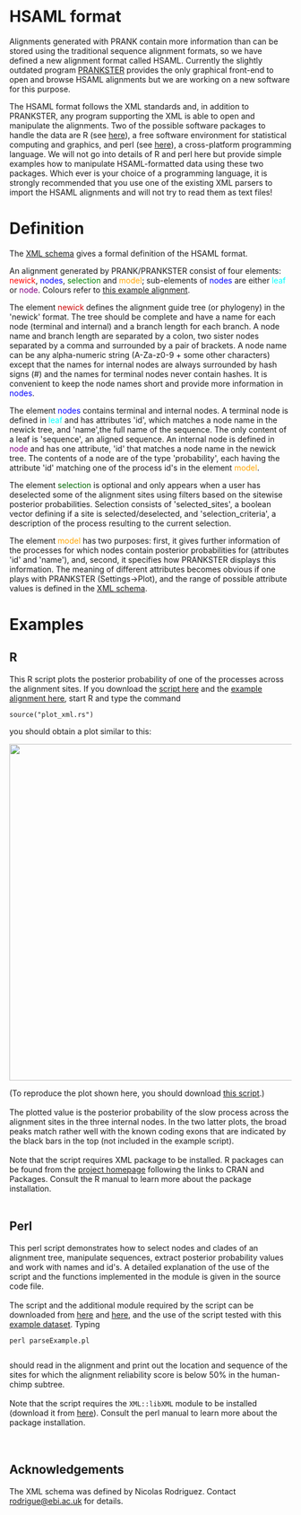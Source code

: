 # HSAML format #

Alignments generated with PRANK contain more information than can be stored using the traditional sequence alignment formats, so we have defined a new alignment format called HSAML. Currently the slightly outdated program [PRANKSTER](http://www.ebi.ac.uk/goldman-srv/prank/prankster/) provides the only graphical front-end to open and browse HSAML alignments but we are working on a new software for this purpose.

The HSAML format follows the XML standards and, in addition to PRANKSTER, any program supporting the XML is able to open and manipulate the alignments. Two of the possible software packages to handle the data are R (see [here](http://www.r-project.org/)), a free software environment for statistical computing and graphics, and perl (see [here](http://www.perl.org/)), a cross-platform programming language. We will not go into details of R and perl here but provide simple examples how to manipulate HSAML-formatted data using these two packages. Which ever is your choice of a programming language, it is strongly recommended that you use one of the existing XML parsers to import the HSAML alignments and will not try to read them as text files!

# Definition #

The [XML schema](http://wiki.prank-msa.googlecode.com/git/hsaml/ms_alignment.xsd) gives a formal definition of the HSAML format.

An alignment generated by PRANK/PRANKSTER consist of four
elements: <font color='red'>newick</font>, <font color='blue'>nodes</font>, <font color='green'>selection</font>
and <font color='orange'>model</font>; sub-elements
of <font color='blue'>nodes</font> are either <font color='cyan'>leaf</font> or <font color='purple'>node</font>.
Colours refer to [this example alignment](http://code.google.com/p/prank-msa/wiki/HSAMLExample?tm=6).

The element <font color='CC0000'>newick</font>
defines the alignment guide tree (or phylogeny) in the 'newick' format.
The tree should be complete and have a name for each node (terminal and
internal) and a branch length for each branch. A node name and branch
length are separated by a colon, two sister nodes separated by a comma
and surrounded by a pair of brackets. A node name can be any
alpha-numeric string (A-Za-z0-9 + some other characters) except that
the names for internal nodes are always surrounded by hash signs (#)
and the names for terminal nodes never contain hashes. It is convenient
to keep the node names short and provide more information in <font color='blue'>nodes</font>.

The element <font color='blue'>nodes</font>
contains terminal and internal nodes. A terminal node is defined in <font color='cyan'>leaf</font> and has attributes 'id',
which matches a node name in the newick tree, and 'name',the full name
of the sequence. The only content of a leaf is 'sequence', an aligned
sequence. An internal node is defined in <font color='purple'>node</font>
and has one attribute, 'id' that matches a node name in the newick
tree. The contents of a node are of the type 'probability', each having
the attribute 'id' matching one of the process id's in the element <font color='orange'>model</font>.

The element <font color='006600'>selection</font>
is optional and only appears when a user has deselected some of the
alignment sites using filters based on the sitewise posterior
probabilities. Selection consists of 'selected\_sites', a boolean vector
defining if a site is selected/deselected, and 'selection\_criteria', a
description of the process resulting to the current selection.

The element <font color='orange'>model</font>
has two purposes: first, it gives further information of the processes
for which nodes contain posterior probabilities for (attributes 'id'
and 'name'), and, second, it specifies how PRANKSTER displays this
information. The meaning of different attributes becomes obvious if one
plays with PRANKSTER (Settings->Plot), and the range of possible
attribute values is defined in the [XML schema](http://wiki.prank-msa.googlecode.com/git/hsaml/ms_alignment.xsd).

# Examples #

## R ##

This R script plots the posterior probability of one of the processes across the alignment sites. If you download the [script here](http://wiki.prank-msa.googlecode.com/git/hsaml/plot_xml.rs) and the [example alignment here](http://wiki.prank-msa.googlecode.com/git/hsaml/CAV2.xml), start R and type the command
```
source("plot_xml.rs")
```
you should obtain a plot similar to this:

<img src='http://wiki.prank-msa.googlecode.com/git/hsaml/cav2.png' width='600'>

(To reproduce the plot shown here, you should download <a href='http://wiki.prank-msa.googlecode.com/git/hsaml/plot_xml_full.rs'>this script</a>.)<br>
<br>
The plotted value is the posterior probability of the slow process across the alignment sites in the three internal nodes. In the two latter plots, the broad peaks match rather well with the known coding exons that are indicated by the black bars in the top (not included in the example script).<br>
<br>
Note that the script requires XML package to be installed. R packages can be found from the <a href='http://www.r-project.org/'>project homepage</a> following the links to CRAN and Packages. Consult the R manual to learn more about the package installation.<br>
<br>
<h2>Perl</h2>

This perl script demonstrates how to select nodes and clades of an alignment tree, manipulate sequences, extract posterior probability values and work with names and id's. A detailed explanation of the use of the script and the functions implemented in the module is given in the source code file.<br>
<br>
The script and the additional module required by the script can be downloaded from <a href='http://wiki.prank-msa.googlecode.com/git/hsaml/parseExample.pl'>here</a> and <a href='http://wiki.prank-msa.googlecode.com/git/hsaml/Node.pm'>here</a>, and the use of the script tested with this <a href='http://wiki.prank-msa.googlecode.com/git/hsaml/20prim.xml'>example dataset</a>. Typing<br>
<pre><code>perl parseExample.pl <br>
</code></pre>
should read in the alignment and print out the location and sequence of the sites for which the alignment reliability score is below 50% in the human-chimp subtree.<br>
<br>
Note that the script requires the <code>XML::libXML</code> module to be installed (download it from <a href='http://search.cpan.org/dist/XML-LibXML'>here</a>). Consult the perl manual to learn more about the package installation.<br>
<br>
<br>
<h2>Acknowledgements</h2>

The XML schema was defined by Nicolas Rodriguez. Contact rodrigue@ebi.ac.uk for details.